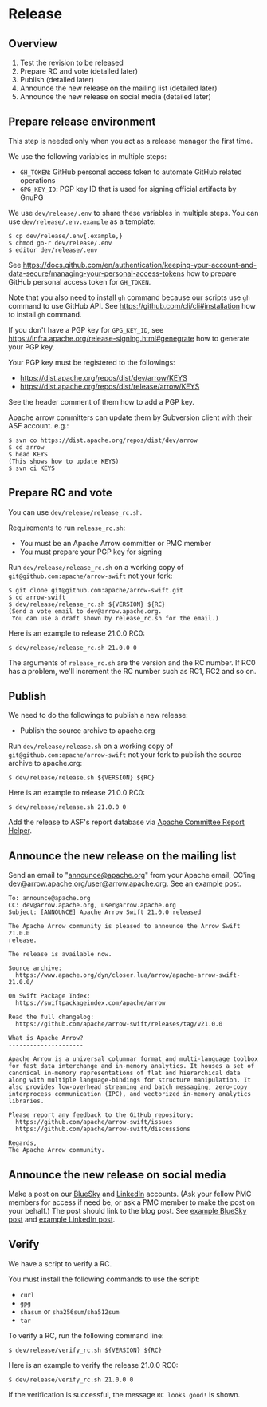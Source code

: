 <!---
  Licensed to the Apache Software Foundation (ASF) under one
  or more contributor license agreements.  See the NOTICE file
  distributed with this work for additional information
  regarding copyright ownership.  The ASF licenses this file
  to you under the Apache License, Version 2.0 (the
  "License"); you may not use this file except in compliance
  with the License.  You may obtain a copy of the License at

    http://www.apache.org/licenses/LICENSE-2.0

  Unless required by applicable law or agreed to in writing,
  software distributed under the License is distributed on an
  "AS IS" BASIS, WITHOUT WARRANTIES OR CONDITIONS OF ANY
  KIND, either express or implied.  See the License for the
  specific language governing permissions and limitations
  under the License.
-->

# Release

## Overview

1. Test the revision to be released
2. Prepare RC and vote (detailed later)
3. Publish (detailed later)
4. Announce the new release on the mailing list (detailed later)
5. Announce the new release on social media (detailed later)

## Prepare release environment

This step is needed only when you act as a release manager the first time.

We use the following variables in multiple steps:

* `GH_TOKEN`: GitHub personal access token to automate GitHub related
  operations
* `GPG_KEY_ID`: PGP key ID that is used for signing official artifacts
  by GnuPG

We use `dev/release/.env` to share these variables in multiple
steps. You can use `dev/release/.env.example` as a template:

```console
$ cp dev/release/.env{.example,}
$ chmod go-r dev/release/.env
$ editor dev/release/.env
```

See
https://docs.github.com/en/authentication/keeping-your-account-and-data-secure/managing-your-personal-access-tokens
how to prepare GitHub personal access token for `GH_TOKEN`.

Note that you also need to install `gh` command because our scripts
use `gh` command to use GitHub API. See
https://github.com/cli/cli#installation how to install `gh`
command.

If you don't have a PGP key for `GPG_KEY_ID`, see
https://infra.apache.org/release-signing.html#genegrate how to
generate your PGP key.

Your PGP key must be registered to the followings:

  * https://dist.apache.org/repos/dist/dev/arrow/KEYS
  * https://dist.apache.org/repos/dist/release/arrow/KEYS

See the header comment of them how to add a PGP key.

Apache arrow committers can update them by Subversion client with
their ASF account. e.g.:

```console
$ svn co https://dist.apache.org/repos/dist/dev/arrow
$ cd arrow
$ head KEYS
(This shows how to update KEYS)
$ svn ci KEYS
```

## Prepare RC and vote

You can use `dev/release/release_rc.sh`.

Requirements to run `release_rc.sh`:

* You must be an Apache Arrow committer or PMC member
* You must prepare your PGP key for signing

Run `dev/release/release_rc.sh` on a working copy of
`git@github.com:apache/arrow-swift` not your fork:

```console
$ git clone git@github.com:apache/arrow-swift.git
$ cd arrow-swift
$ dev/release/release_rc.sh ${VERSION} ${RC}
(Send a vote email to dev@arrow.apache.org.
 You can use a draft shown by release_rc.sh for the email.)
```

Here is an example to release 21.0.0 RC0:

```console
$ dev/release/release_rc.sh 21.0.0 0
```

The arguments of `release_rc.sh` are the version and the RC number. If
RC0 has a problem, we'll increment the RC number such as RC1, RC2 and
so on.

## Publish

We need to do the followings to publish a new release:

* Publish the source archive to apache.org

Run `dev/release/release.sh` on a working copy of
`git@github.com:apache/arrow-swift` not your fork to publish the
source archive to apache.org:

```console
$ dev/release/release.sh ${VERSION} ${RC}
```

Here is an example to release 21.0.0 RC0:

```console
$ dev/release/release.sh 21.0.0 0
```

Add the release to ASF's report database via [Apache Committee Report
Helper](https://reporter.apache.org/addrelease.html?arrow).

## Announce the new release on the mailing list

Send an email to "announce@apache.org" from your Apache email, CC'ing
dev@arrow.apache.org/user@arrow.apache.org.  See an [example
post](https://lists.apache.org/thread/bxpt0r8kw0ltgywnylqdroskkt6966z4).

```
To: announce@apache.org
CC: dev@arrow.apache.org, user@arrow.apache.org
Subject: [ANNOUNCE] Apache Arrow Swift 21.0.0 released

The Apache Arrow community is pleased to announce the Arrow Swift 21.0.0
release.

The release is available now.

Source archive:
  https://www.apache.org/dyn/closer.lua/arrow/apache-arrow-swift-21.0.0/

On Swift Package Index:
  https://swiftpackageindex.com/apache/arrow

Read the full changelog:
  https://github.com/apache/arrow-swift/releases/tag/v21.0.0

What is Apache Arrow?
---------------------

Apache Arrow is a universal columnar format and multi-language toolbox
for fast data interchange and in-memory analytics. It houses a set of
canonical in-memory representations of flat and hierarchical data
along with multiple language-bindings for structure manipulation. It
also provides low-overhead streaming and batch messaging, zero-copy
interprocess communication (IPC), and vectorized in-memory analytics
libraries.

Please report any feedback to the GitHub repository:
  https://github.com/apache/arrow-swift/issues
  https://github.com/apache/arrow-swift/discussions

Regards,
The Apache Arrow community.
```

## Announce the new release on social media

Make a post on our [BlueSky](https://bsky.app/profile/arrow.apache.org) and
[LinkedIn](https://www.linkedin.com/company/apache-arrow/) accounts. (Ask
your fellow PMC members for access if need be, or ask a PMC member to make the
post on your behalf.)  The post should link to the blog post. See [example
BlueSky post](https://bsky.app/profile/arrow.apache.org/post/3lioi6ov5h22d)
and [example LinkedIn post](https://www.linkedin.com/posts/apache-arrow_apache-arrow-java-1820-release-activity-7298633716522758144-L71x).

## Verify

We have a script to verify a RC.

You must install the following commands to use the script:

* `curl`
* `gpg`
* `shasum` or `sha256sum`/`sha512sum`
* `tar`

To verify a RC, run the following command line:

```console
$ dev/release/verify_rc.sh ${VERSION} ${RC}
```

Here is an example to verify the release 21.0.0 RC0:

```console
$ dev/release/verify_rc.sh 21.0.0 0
```

If the verification is successful, the message `RC looks good!` is shown.
